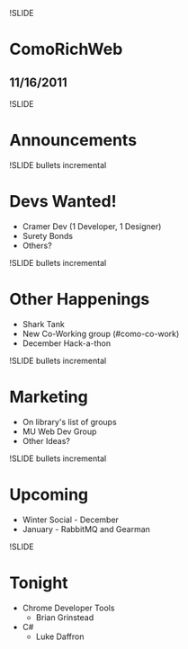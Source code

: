 !SLIDE 
# ComoRichWeb #
## 11/16/2011 ##

!SLIDE
# Announcements #


!SLIDE bullets incremental
# Devs Wanted! #
* Cramer Dev (1 Developer, 1 Designer)
* Surety Bonds 
* Others?

!SLIDE bullets incremental
# Other Happenings #
* Shark Tank
* New Co-Working group (#como-co-work)
* December Hack-a-thon

!SLIDE bullets incremental
# Marketing #
* On library's list of groups
* MU Web Dev Group
* Other Ideas?

!SLIDE bullets incremental
# Upcoming #
* Winter Social - December
* January - RabbitMQ and Gearman

!SLIDE 
# Tonight #
* Chrome Developer Tools
  * Brian Grinstead
* C#
  * Luke Daffron
